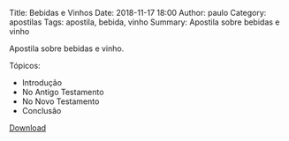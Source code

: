 Title: Bebidas e Vinhos
Date: 2018-11-17 18:00
Author: paulo
Category: apostilas
Tags: apostila, bebida, vinho
Summary: Apostila sobre bebidas e vinho

Apostila sobre bebidas e vinho.

Tópicos:

- Introdução
- No Antigo Testamento
- No Novo Testamento
- Conclusão

[Download](https://www.dropbox.com/s/qakklpkblv2cbqe/Bebidas%20e%20Vinhos.pdf?dl=1)